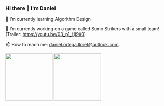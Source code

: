 ### Hi there 👋 I'm Daniel

<!--
**Daniel-Ortega-Lloret/Daniel-Ortega-Lloret** is a ✨ _special_ ✨ repository because its `README.md` (this file) appears on your GitHub profile.

Here are some ideas to get you started: -->
🌱 I’m currently learning Algorithm Design

🔭 I’m currently working on a game called Sumo Strikers with a small team! (Trailer: https://youtu.be/03_p1_Hj9X0)

📫 How to reach me: daniel.ortega.lloret@outlook.com

<!--

- 👯 I’m looking to collaborate on ...
- 🤔 I’m looking for help with ...
- 💬 Ask me about ...

- 😄 Pronouns: ...
- ⚡ Fun fact: ...
-->
<div style="display:inline">
  <a href="https://github.com/Daniel-Ortega-Lloret/convoychat">
    <img height=150 align="center" src="https://github-readme-stats.vercel.app/api/top-langs?username=Daniel-Ortega-Lloret&layout=compact&langs_count=8&card_width=320" />
  </a>
  <a href="https://github.com/Daniel-Ortega-Lloret/github-readme-stats">
    <img height=150 align="center" src="https://github-readme-stats.vercel.app/api?username=Daniel-Ortega-Lloret" />
  </a>
</div>
